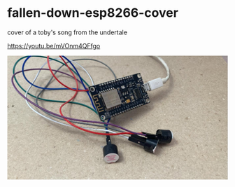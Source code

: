 # fallen-down-esp8266-cover
cover of a toby's song from the undertale

https://youtu.be/mVOnm4QFfgo

![ESP](esp.jpg)


